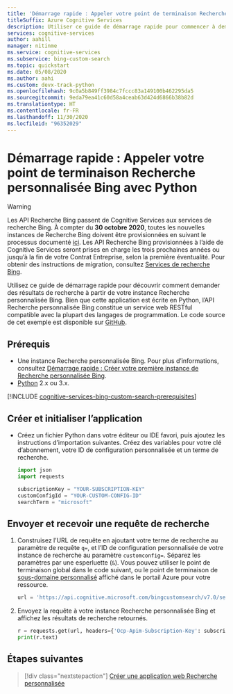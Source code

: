 ```yaml
---
title: 'Démarrage rapide : Appeler votre point de terminaison Recherche personnalisée Bing avec Python | Microsoft Docs'
titleSuffix: Azure Cognitive Services
description: Utiliser ce guide de démarrage rapide pour commencer à demander des résultats de recherche à partir de votre instance Recherche personnalisée Bing, avec Python.
services: cognitive-services
author: aahill
manager: nitinme
ms.service: cognitive-services
ms.subservice: bing-custom-search
ms.topic: quickstart
ms.date: 05/08/2020
ms.author: aahi
ms.custom: devx-track-python
ms.openlocfilehash: 9c0a5b849ff3984c7fccc83a149100b462295da5
ms.sourcegitcommit: 9eda79ea41c60d58a4ceab63d424d6866b38b82d
ms.translationtype: HT
ms.contentlocale: fr-FR
ms.lasthandoff: 11/30/2020
ms.locfileid: "96352029"
---
```

# <a name="quickstart-call-your-bing-custom-search-endpoint-using-python"></a>Démarrage rapide : Appeler votre point de terminaison Recherche personnalisée Bing avec Python

> [!WARNING]
> Les API Recherche Bing passent de Cognitive Services aux services de recherche Bing. À compter du **30 octobre 2020**, toutes les nouvelles instances de Recherche Bing doivent être provisionnées en suivant le processus documenté [ici](/bing/search-apis/bing-web-search/create-bing-search-service-resource).
> Les API Recherche Bing provisionnées à l’aide de Cognitive Services seront prises en charge les trois prochaines années ou jusqu’à la fin de votre Contrat Entreprise, selon la première éventualité.
> Pour obtenir des instructions de migration, consultez [Services de recherche Bing](/bing/search-apis/bing-web-search/create-bing-search-service-resource).

Utilisez ce guide de démarrage rapide pour découvrir comment demander des résultats de recherche à partir de votre instance Recherche personnalisée Bing. Bien que cette application est écrite en Python, l’API Recherche personnalisée Bing constitue un service web RESTful compatible avec la plupart des langages de programmation. Le code source de cet exemple est disponible sur [GitHub](https://github.com/Azure-Samples/cognitive-services-REST-api-samples/blob/master/python/Search/BingCustomSearchv7.py).

## <a name="prerequisites"></a>Prérequis

- Une instance Recherche personnalisée Bing. Pour plus d’informations, consultez [Démarrage rapide : Créer votre première instance de Recherche personnalisée Bing](quick-start.md).
- [Python](https://www.python.org/) 2.x ou 3.x.

[!INCLUDE [cognitive-services-bing-custom-search-prerequisites](../../../includes/cognitive-services-bing-custom-search-signup-requirements.md)]


## <a name="create-and-initialize-the-application"></a>Créer et initialiser l’application

- Créez un fichier Python dans votre éditeur ou IDE favori, puis ajoutez les instructions d’importation suivantes. Créez des variables pour votre clé d’abonnement, votre ID de configuration personnalisée et un terme de recherche.

    ```python
    import json
    import requests
    
    subscriptionKey = "YOUR-SUBSCRIPTION-KEY"
    customConfigId = "YOUR-CUSTOM-CONFIG-ID"
    searchTerm = "microsoft"
    ```

## <a name="send-and-receive-a-search-request"></a>Envoyer et recevoir une requête de recherche 

1. Construisez l’URL de requête en ajoutant votre terme de recherche au paramètre de requête `q=`, et l’ID de configuration personnalisée de votre instance de recherche au paramètre `customconfig=`. Séparez les paramètres par une esperluette (`&`). Vous pouvez utiliser le point de terminaison global dans le code suivant, ou le point de terminaison de [sous-domaine personnalisé](../../cognitive-services/cognitive-services-custom-subdomains.md) affiché dans le portail Azure pour votre ressource.

    ```python
    url = 'https://api.cognitive.microsoft.com/bingcustomsearch/v7.0/search?' + 'q=' + searchTerm + '&' + 'customconfig=' + customConfigId
    ```

2. Envoyez la requête à votre instance Recherche personnalisée Bing et affichez les résultats de recherche retournés.  

    ```python
    r = requests.get(url, headers={'Ocp-Apim-Subscription-Key': subscriptionKey})
    print(r.text)
    ```

## <a name="next-steps"></a>Étapes suivantes

> [!div class="nextstepaction"]
> [Créer une application web Recherche personnalisée](./tutorials/custom-search-web-page.md)